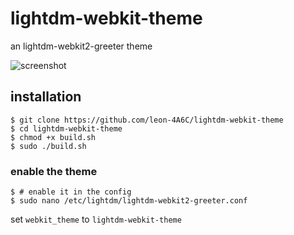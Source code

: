 # lightdm-webkit-theme
an lightdm-webkit2-greeter theme

![screenshot]("https://github.com/leon-4A6C/lightdm-webkit-theme/blob/master/img/screenshot.png?raw=true")

## installation
```console
$ git clone https://github.com/leon-4A6C/lightdm-webkit-theme
$ cd lightdm-webkit-theme
$ chmod +x build.sh
$ sudo ./build.sh
```
### enable the theme
```console
$ # enable it in the config
$ sudo nano /etc/lightdm/lightdm-webkit2-greeter.conf
```
set ``webkit_theme`` to ``lightdm-webkit-theme``

